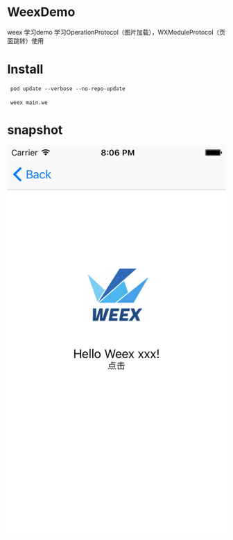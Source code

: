 # WeexDemo
weex 学习demo
学习OperationProtocol（图片加载），WXModuleProtocol（页面跳转）使用

# Install
```
 pod update --verbose --no-repo-update
 
 weex main.we
```

# snapshot
  ![-w200](./gitsource/1.png)



